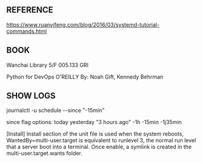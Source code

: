 REFERENCE
----------

https://www.ruanyifeng.com/blog/2016/03/systemd-tutorial-commands.html




BOOK
----
Wanchai Library 5/F 005.133 GRI

Python for DevOps
O'REILLY
By: Noah Gift, Kennedy Behrman






SHOW LOGS
----------

journalctl -u schedule --since "-15min"

since flag options:
today
yesterday
"3 hours ago"
-1h
-15min
-1j35min

[Install] 
Install section of the unit file is used when the system reboots, WantedBy=multi-user.target is equivalent to runlevel 3, the normal run level that a server boot into a terminal.
Once enable, a symlink is created in the multi-user.target.wants folder.